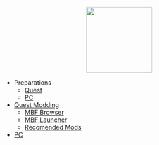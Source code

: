 <img src="/assets/logo.png" style="width:150px;height:auto;margin-left:calc(50% - 65px);margin-right:calc(50% - 65px);"></img>
* Preparations
  * [Quest](/preQuest.md)
  * [PC](prePC.md)
* [Quest Modding](/quest.md)
  * [MBF Browser](/quest.md#Mods-Before-Friday)
  * [MBF Launcher](/quest.md#MBF-Launcher)
  * [Recomended Mods](/modsQuest.md)
* [PC](/pc.md)

